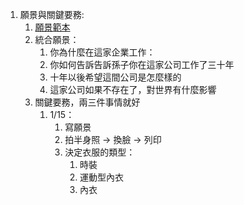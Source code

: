 1. 願景與關鍵要務:
    1. [願景範本](https://tw.saowen.com/a/504b7879eb60d7149e918dbd6a1992940ea7cde5c0901e5c8830f9e01edce442)
    2. 統合願景：
        1. 你為什麼在這家企業工作：
        2. 你如何告訴告訴孫子你在這家公司工作了三十年
        3. 十年以後希望這間公司是怎麼樣的
        4. 這家公司如果不存在了，對世界有什麼影響
    3. 關鍵要務，兩三件事情就好
        1. 1/15：
            1. 寫願景
            2. 拍半身照 -> 換臉 -> 列印
            3. 決定衣服的類型：
                1. 時裝
                2. 運動型內衣
                3. 內衣